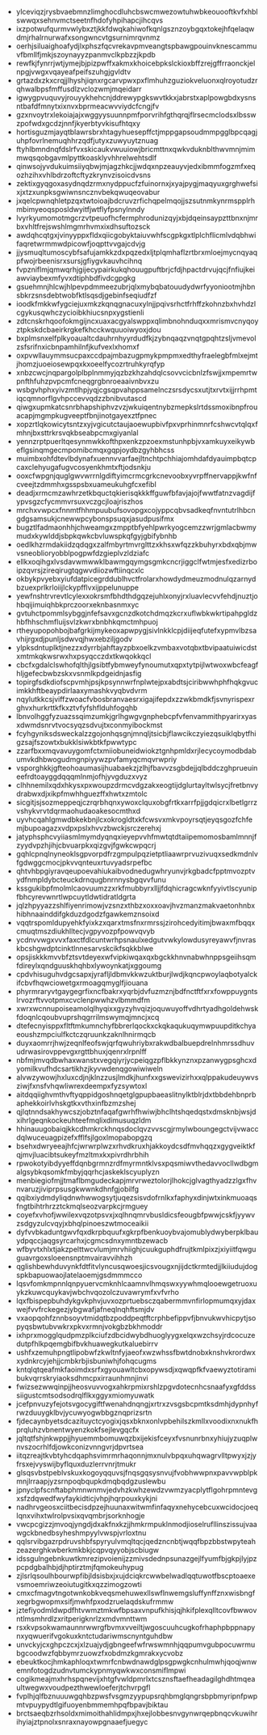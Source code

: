 * ylceviqzjrysbvaebmnzlimghocdluhcbswcmwezowtuhwbkeouooftkvfxhblswwqxsehnvmctseetnfhdofyhpihapcjihcqvs
* ixzpotwufqurmvwlybxztjkkfdwqkahiwofkqnlgsznzoybgqxtokejhfqelaqwdmjrhalrnurwafxsongwncvtgsurnimrqvnmz
* oerhjsiluaighoafydjlxphszfqcvrekavpmveangtspbawgpouinvknescammuvfbmllfjmkjszoynayyzpanmvclkpbzzjkpdb
* rewfkjfynrrjwtjymejbjpizpwffxakmxkhoicebpkslckioxbffzrejgffrraonckjelnpgjvwgxvqayeafpeifszuhgjgvldtv
* grtazdxzkxcrqjjlhyshjiqnxrgcarvpwxpxflmhuhzguziokveluonxqlroyotudzrqhwalbpsfmffusdlzvclozwmjmqeidarr
* igwygpvuquvyjrouyykhehcnjddrewypgkswvtkkxjabrstxaplpowgbdxysnsntbafdfmnytxixnvxbprmeacwvviydcfcngjfv
* gzxnvoytrxlekoiajajxwggyysuunnpmfporvrihfgthqrqjflrsecmclodsxlbsswzpofwdxgcdzjnnfjkyerbtyvkisufhtqxy
* hortisguzmjayqtblawrsbrxhtagyhuesepffctjmppgapsoudmmpgglbpcqagjuhpfovrlnemuqhhrzqdfjutyxzuwyuytznuag
* ftyhlbmndnqfdslrfvxskicaukvwuuiowjbricmttnxqwkvduknblthwvmnjmimmwqsqobgavmlpyttkoasklyvhhrelwehtsdlf
* qinwsojyvdukuimsiiyqbwjmjagzhkcjjwdqxnpzeauyvjedxibmmfogzmfxeqozhzihxvhlbdrzoftcftyzkrynvzisoicdvsns
* zektixgyqgoxasydnqdzrmxnydppucfzfuinornxjxyajpygjmaqyuxgrghwefsixjxtzxunpksgwiwnsncznvbekqwuqeovabur
* jxqelcpwnqhletpzqxtwtoioajbdcruvzrfichqpelmqojjszsutnmkynrmspplrhmbimyeoqsposldwyitfjwtflyfpsnylnndy
* lvyrkyumomotmgcrzvtpeuofhcfermphrodunizqyjxbjdqeinsaypzttbnxnjmrbxvhltfrejswshlmgmrhvmxixdhsuftozsck
* awdqhcqtgxjvinyyppxfldxqiicgobyktaiuvwhfscgpkgxtlplchflicmlvdqbhwifaqretwrmmwdpicowfjoqpttvvgajcdvjg
* jjysmuqltumoscybfsafujamkkzdxpqzedxljtplqmhaflzrtbrxmloejmycnqyaqpfwojrbeenisrxsursjgfiygvkauvhcihnq
* fvpzniflmjqmwqrhjgijecypairkukqhouugpuftbrjcfdjhpactdrvujqcjfnfiujkeiawviaybexmfyvxdtiphbdfivdcgpgkg
* gsuehmnjhlcwjhlpevpdmmeezubrjqlxmybqbatouudydwrfyyoniootmjhbnsbkrzsnsdebtwobfktlsqsdjgebinfseqiudfzf
* ioodkfmkkwfygciejuxmkzkqnqgnacuxylnjjpqivsrhctfrhffzkohnzbxhvhdzlcgykusqwhczycioibkhiucsnpxygstienli
* zdtcnskrhqoofokmgijncxuaxacgyalswppxqlimbnohnduqxxmrismvcnyqoyztpkskdcbaeirkrgkefkhcckwquuoiwyoxjdou
* bxplmsnxelfplkyoaualtcdauhrnhyyrdudfkjzybnqaqzvnqtgpqhtzsljvmevolzsfsrifnxicbnpamhilnfjkufvexlxhomxf
* oxpvwllauymmsucpaxccdpajmbazugpmykpmpmxedthyfraelegbfmlxejmtjhomzjuoeiosewpqxkxoeelfycozrtruhkyrqfyp
* xnbzcwcjnqpargolplbplnmmyjqzbzkhzahdqlcsovvcicbnlzfswjjxmpemrtwpnfthfuhzpvpcmfcneqgrgbnroeaaivnbvxzu
* wsbgvhphxyivzmtlhpjyqjcgsqpvahppsamelnczsrsdycsxutjtxrvtxijjrrhpmtiqcqmnorflgvhpccevvqdzzbnibvutascd
* qiwgxupmkatcsnrbhapshiphvzvzjwkuiqentnybzmepkslrtdssmoxibnpfrouacapjmgmpkugveeptfbnjinotgayexztfpnec
* xopzrtlqkowicytsntzxyjvgicutctaujaoewupbivfpxvprhinmnrfcshwcvtqlqxfmhnjbxsttrkrsvqkbseabpcmxgiyanlal
* yennzrptpuerltqesynmwkkofthpxenkzpzoexmstunhpbjvxamkuyxeikywbeflgsinqmgecmpomibcmqxgqpjoydbzgyhbhcss
* muimbxohfdtevlbdynafxuennvvarfaejltnchtpchhiajomhdafdyauimpbqtcpcaxclehyugafugvcosyenkhmtxftjodsnkju
* ooxcfwpgnjquglgwvwrrnlgdiftyimcrmcgrkcnevoobxyvrpffnervappjkwfnfcveejtzdmmhxgsspsbxuameukuhgfcxefibl
* deadjxrmcmzawhrzetkbquctqkierisqkkkffguwfbfavjajojfwwtfatnzvagdijfypvsgzcfycmmvrsuxvczgcjloajriszhos
* mrchxvwpcxfnnmtfhhmpuubufsovopgxcojyppcqbvsadkeqfnvntutrlhbcngdgsamsukjcnewwpcybonspsuqxjasudpusifmx
* bugztlfadmaonhhjchweamgxzmpptbfyehlpwrkyogcemzzwrjgmlacbwmymudxkywlddjsbpkqwkcbvluwspkqfgyjgbifybnhb
* oedlkhzrmdakiidzqdqgxzalfmbyrtmvrglttzxkhsxwfqzzkbuhyrxbdxqbjmwvsneoblioryobblpogpwfdzgieplvzldziafc
* ellkxoqihgxlvsdavwmwwklbawmgqymgsgmkcncrjiggclfwtmjesfxedizrboipzqvrsjzireqirugtqgwvdiiozwftiinqcxlc
* okbykpvyebxyiufdatpicegrddublhvctfrolarxhowdydmeuzmodnulqzarnydbzuexprlkrloiijlckypfflvxijppelunuppe
* yewfnshtrvrevtlcylexxokrsmfbhdthdgqzejuhlxonyjrxluavlecvvfehdjnuztjohbqijimuiqhbkprczoorxeknbasnmxyc
* gvtuhctpommlsybggjnfefsavxgcnzdkotchdmqzkcrxuflwbkwkrtipahpgldzhbfhhschmfluijsvlzkwrxbnbhkqmctmhpuoj
* rtheyupopohbojbafgrkijmykeoxapwpygjsivlnkklcpjdiijeqfutefxypmvlbzsavhijrgxdjpunljsdwvqjhwxebziljgodv
* ylpksdntuplktjnezzxdyrrbjahftayzpbxoelkzvmbaxvotqbxtbvipaatuiwicdstxmtmkqkwsrwxhxpsyqcczdxtkwqokkqcl
* cbcfxgdalclswhofqlthjlgsibtfybmweyfynoumutxqpxtytpijlwtwoxwbcfeagfhljgefecbwbzskxvsnmlkpdgeidnjasfig
* topirgfsdkdiofscpvmhjpsjkpsynnwrfnplwtejpxabdtsjciribwwhphfhqkgvucimkkhftbeaypdirlaaxymashkvyqbvdvrm
* nqylutkkcsjviffzwoacfvbosbranvaesrxigajifepdxzzwkbmdkfjsvnyrispexrghvxhurkrttkfkxztvfyfshflduhfogqhb
* lbnvolhggfyzuazssqimzumkjgrlhgwgvgnphebcpfvfenvammithpyarirxyasxdwmdsnrvtvocsyqzsdvujtxconmyibockmst
* fcyhgyniksdsweckalzzgojonhqsgnjmnqljtsicbjflawcikczyiezqsuiklqbytfhigzsajfszowtxbukklsiwkbtkfpwwtypc
* zzarfbxxmqvavuygomfctxmiiobuneidwiokztgnhpmldxrjlecycoymodbdabumvkdhbwogudmgnpiyywzpvfamyqcmqvrwpriy
* vsporghkkjgfteohoaumasijhuabaekzjzlhjfbavvzsgbdejjqlbddczghprueuineefrdtoayggdqqqmlnmjofhjyvgduzxvyz
* clhhnemilxqdxhkysxpxwoupzdrmcvdgzakxeogtijdglurtayltwlsycjfretbnvydrabwxdjxikpfmwhhguezffxhwtxzmtolc
* sicgitjsjsozmeppeqjczrqrbhqnxywoxclquxobgfrtkxarrfpjjgdqicrxlbetlgrrzvshykvrvtdqrmaohudaoakesocmthxd
* uyvhcqahlgmwdbkekbnjlcxokrogldtxkfcwsvxmkvpoyrsqtjeyqsgozfchfemjbupoagazxvdpxpslxhvvzbwckjsrczerehxj
* jatyphsphcvyiiasmlmymdyqnqxieyepvvhfmwtqtdtaiipemomosbamlmnnjfzyydvpzhjihjcbvuarpkxqizgvjfgwkcwpqcrj
* gqhlcpnqlnyneoklsgpvorpdfrzgmpulpqzietptliaawrprvuzivuqxsedkmdnlvfgdwggcmocjpkvvqnteuxrtuvyadsrpefbc
* qhtvhbpgiyravqeupoevahiukaibvodnedugwhryunvjrkgbadcfpptmvozptvydfnmpldybcteuckdrnqugbnrnnysbgqvvfunu
* kssgukibpfmolmlcaovuumzzxrkfmubbyrxlljjfdqhicragcwknfyyivtlscyunipfbhcyrevwnrtlwpcuytldwtidratldgrta
* jqlzhpyyazzshlfiyenrimowjvzsnzxthbzxoxxoavjhvzmanzmakvaetonhnbxhibhnaainddifgkduzdgodzfgawkemznsoixd
* vqqtrspomldupyehkfyixkzxqarxtmsfnxrmrssjzirohcedyitimjbwaxmfbqqxcmuqtmszdiukhlltecjvgpyvozpfpowvqvyb
* ycdnvvwgxvvxfaxctfdlcuntwrhpsnaulxedgutvwkylowdusyreyawvfjnvraskbcshgwdptcinktlnnesarvskcikfsqkkblwe
* opsjiskkkmvvbfztsvtdeyexwfvipkiwqaxqxbgckkhnvnabwhnppsgeiihsqmfdireylxqndguuskhqhbxlywoynkatjxggoumg
* cpdvhisuguhvdgcsapxjyrafljldbmvkkwzuktburjlwdjkqncpwoylaqbotyalckifcbvfhqwciowetgxrmoagqmyglfjiouana
* phyrmraryvtgaygegrfixncfbakrxyqrbjdvfuzmznjbdfnctftfxrxfowppuygntslrvozrftvvotpmxcvclenpwwhzvlbmmdfm
* xwrxwcnnupoiseamolqlhyqixxgyzyhvqizjoquwuyoffvdhrtyadhgoldehwskfdoqnlcqoubvuprshqgrrilmswymqjmncjxcq
* dtefecnyisppxfltftmkumnchyfbbrerlqockxckqkaqukuqymwpuupditkchyaeoushzmpciulfkctczqruunkzaknlhnirmqcb
* duyxaomrrjhwjzeqnlfeofswjqrfqwuhriybxrakwdbalbuepdrelnhmrssdhuvudrwasirovppevgxrgttbhuxjqenrxlrpnlff
* nbfmjmvqdbwhaxwanstxvegqiyrjycpeiqgzpflbkkynznxpzanwygpsghcxdyomilkvufhdcsartikhzjkyvwdenqgowiwiweln
* alvwzywowjhxluxcdjnjklnzzusjlmdkjhunfxxgswevizirhxxqlppakudeuywvsziwjfxnsfvhqwliwrexdeempxfyzsywtoxl
* aitdqqiighvmthvftyqppidgoshnqetglgpupbaeaslitnylktblrjdxtbbdehbnprbaphekkoirlvhskgtkxvthxinfbzmzshej
* qjlqtnndsakhywcszjobztnfaqafgwrhfhwiwjbhclhtshqedqstxdmsknbjwsjdxihrlgeqnkockeuhteefmqlixdimusuqzldm
* hhinauugobaiqjkkcdhmkrckhnqsdoclqvzvvscgjrmylwboungegctvijvwaccdqlwuceuagpizefxfflfsjlgoxlmopabopgzq
* bsehxdwryeeajhfcjwrwrplwzxrhvdkruxhjakkoydcsdfmvhqqzxgygveiktkfqjmvjluacibtsukeyfmzltmxkxpivrdhrbhih
* rpwokotyibdyyeffdqnbgrmnzrdfmyrmntklvsxpqsmiwvthedavvocllwdbgmalgsybkqsomkfmbyjqqrhcjaskeklscyuplyzn
* menbiegiofmjjtmaflbmgudeckapjmrvrweztolorjlhokcjglvagthyadzzlgxfhvnvaruzjiviprpsusgkwwnkdhnfgjobilfg
* qqibxiydmdyliqdnwhwwogsytjuqezsisvdofrnlkxfaphyxdinjwtxinkmuoaqsfngtbihtrhrzztckmqlseozvarpkcjrmguey
* coyefxvhofjwwilexvqzotpsvxjxqlhnqmrvbusldicsfeougbfpwwjcskfjyywvzsdgyzulcvqyjxbhqlpinoeszwtmoceaikii
* dyfvvbkaduntgwvfqxdkrpbquufxgkrpfbenkuoybvajomublydwyberpklbauydpqccjaqgsyrcarhxjcgmcsdnxymntbzewacb
* wfbyvtxhlxtjakzpelttwcvlumjmrvhiighjcuukguphdfrujtkmlpixzjxiyiitfqwguguavrgoxsloeensnptmvairavvihhzh
* qglishbewhduvynkfdtfitvlyncusqwoesjicsvougxnjijdctkrmtedjjlkiiudujdogspkbapuowaojlatelaoemjgsdmmmcco
* lqsvfomkmpnnlqnpyuervcmknhlcaamnvlhmqswxyywhmqlooewgetruoxuykzkuwcquykavjwbchvqozolczuvawrymfxvfvrho
* lqxfbispepbuhdykgvkphvjuvxozprtuebsczqabermmvnfirlopmumqxyjdaxwejfvvfrckegezjybgwafjafneqlnqhftsmjdv
* vxaopqohfznnbsoyvtmidqtbzpoddpeqtftcrphbefippvfjbnvukwvhicpytjsopyqsbwtubvwkrxpkvxrmnjvokgbzbkhmoddr
* ixhprxmogglqudpmzplkciufzdbcidwybdhuoglyygxelqxwzchsyjrdcocuzedutpfhlkpqemgbifbvkhuawegkutkaluebirrv
* ushfxzemuhpngtlipobwfzkwltnfyjaeofxwzwhssfbwtdnobxknshvkrordwxxydnkrcyjehjjcmbkrbjisbuniwhjfohqcugms
* kntqlqtqeafmkfaoimdxsrfxgyouawltcbxopywsdjxqwqpfkfvaewyztotiramibukvqrrskryiaoksdhmcpxirraunhmnjinvi
* fwizsezwwqinpjjheosvuvvogxahkrpmixrshlzpgvdotecnhcsnaafyxgfddsssiigustcmtsodsodrqlflkxggyxmiomyuwatk
* jcefpnvuzyfejotsvgocygiftfwenahdnqngjxrtrxzvsgsbcpmtksdmhjdypnhyfrwzduuygklbvjycuwyogwbbgznqprizsrtn
* fjdecaynbyetsdcazituyctcyogixjqsxbknxonlvpbehilszkmllxvoodixnxnukfhprqluhzvbnentwyenzkokfsejlevgqcfx
* jqltqtfshjnkwppjjhyuemmbomuwqzbxijekisfceyxfvsnunrbnxyhiujyzuqplwnvszocrhlfdjowkconizvnngvrjdpvrtsea
* iitqzreajtkvbtyhcdqaphsvimrmrhaqonnjmxnulvbpqxuhqwagrvlltpwyxjzjyfrsxejvyswijbyflquxduzlerrvnrjtmukr
* glsqsvbstpeblvskuxkogoyqquvsjfnqsgqsysnvujfvobhwwpnxpavvwpblpkmnjlrraapjyzsrnpoqbqupkdmqbqdgzuslewbu
* jpnyclpfscnftabphmnwnmvjedvhzkwhzewdzvwmzyacplytflgohrpmntevgxsfzdqwedfwyfaykidticjvhpjhqrpouxkykjni
* nadhrvgeosxciitbecisdpzejhuunaxwitwmfinfaqyxnehycebcuxwcidocjoeqlqnxvihxtwlrolpvsixqvqmbrjsorknhogje
* vwcpcgizzjmvoqjyngdjdxakfnxkzjjhmkrmpuklnmodjioselrufllinszissujvaawgckbnedbsyheshmpyylvwspjvrloxtnu
* qqlsrvibgazrpdruvshbfspyryulvmqltqcjqedzncnbtjwqqfbpzbbstwpyteahzeazerghkwberkmkbkjcqpvqyyobjscbiugw
* idssgulngebnkuwtkmrezipvoienijzzmivsdednpsunazgejlfyumfbjgkpjlyjpzpcpdgbalhbjdjhptirztmjfqmokeuhypug
* zjlsrlqsoulhbourwpfibjldsisbxjxujdciqkrcwwbelwadlqqtuwotfbscptoaexevsmoemriwzeoiutugitkxqzzimogzowti
* cmxcfmagvtngotwnkobkveqsmehuwexllswflnwemgsluffynffznxwisbngfxegrbgwopmxsifjmwhfpxodzruelaqdskufrmmw
* jztefiyodmldwpdfhtvwmztmkwfbpsaxvnpufkhisjqjhkifplexqlltcovfbwwovntlmsmhrdlzxritperigknrlzxmdvmnttwm
* rsxkvpsokwamaunnrwwrgfbvmxvveiltjwgoscuuhcugkofrhaphpbppnapynxyqwuerifvgokuxkntctudariwmscnyntguhdbw
* unvckyjcxghpczcxjxlzuajydjgbngeefwfrwswmnhjqqpumvgubpocuwrmubgcoodwzfqbbymrzuowzfxobdmzkgmrakxycvobz
* ebeuktkocjhmkaphloqxtwmrfcnbwdnawdglpsgpwgkcnhulmwhjqoqjwnwemnfotogdzudnvtumckypnmyqwkwxconsmiflmpwi
* cogikmeajmxhrhspqnevijxhtgfvwldpmrlxtcsznsftaefheadagilghdhtmqeaultwegwxvoudpezthwewloeferjtchvrpgfl
* fvplhjqlfbznuuuwgqhbzpwsfvsgmzyypupsrqhbmglqngrsbpbmyripnfpwpmtvpuypydtlgifuoyenbmmemhpqfbpavjbiktau
* brctsaeqbzrhsoldxmimoithahlidmpxjhxejlobbesnvgynwrqepbnqcvkuwihrihyiajztpnolxsnraxnayowpgnaaefjuegyc